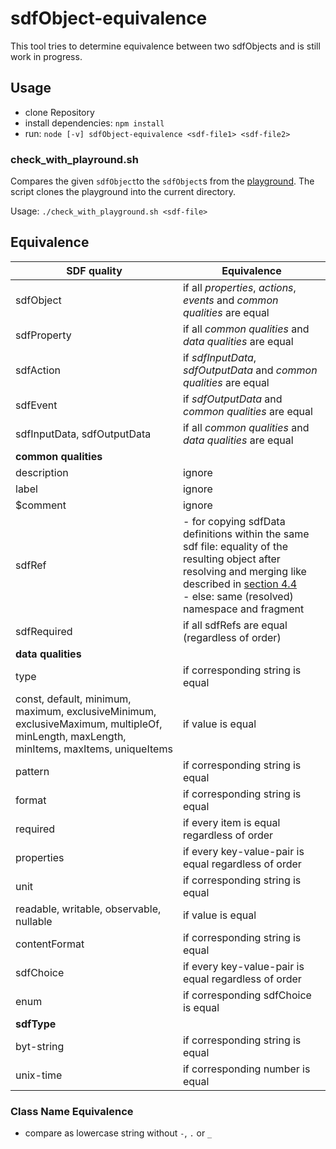 # sdfObject-equivalence

This tool tries to determine equivalence between two sdfObjects and is still work in progress.

## Usage

- clone Repository
- install dependencies: `npm install`
- run: `node [-v] sdfObject-equivalence <sdf-file1> <sdf-file2>`

### check_with_playround.sh

Compares the given `sdfObject`to the `sdfObject`s from the [playground](https://github.com/one-data-model/playground). The script clones the playground into the current directory.

Usage: `./check_with_playground.sh <sdf-file>`

## Equivalence

| SDF quality                                                  | Equivalence                                                  |
| ------------------------------------------------------------ | ------------------------------------------------------------ |
| sdfObject                                                    | if all *properties*, *actions*, *events* and *common qualities* are equal |
| sdfProperty                                                  | if all *common qualities* and *data qualities* are equal     |
| sdfAction                                                    | if *sdfInputData*, *sdfOutputData* and *common qualities* are equal |
| sdfEvent                                                     | if *sdfOutputData* and *common qualities* are equal          |
| sdfInputData, sdfOutputData                                  | if all *common qualities* and *data qualities* are equal     |
| **common qualities**                                         |                                                              |
| description                                                  | ignore                                                       |
| label                                                        | ignore                                                       |
| $comment                                                     | ignore                                                       |
| sdfRef                                                       | - for copying sdfData definitions within the same sdf file: equality of the resulting object after resolving and merging like described in [section 4.4](https://datatracker.ietf.org/doc/html/draft-ietf-asdf-sdf-07#section-4.4)<br /> - else: same (resolved) namespace and fragment |
| sdfRequired                                                  | if all sdfRefs are equal (regardless of order)               |
| **data qualities**                                           |                                                              |
| type                                                         | if corresponding string is equal                             |
| const, default, minimum, maximum, exclusiveMinimum, exclusiveMaximum, multipleOf, minLength, maxLength, minItems, maxItems, uniqueItems | if value is equal                                            |
| pattern                                                      | if corresponding string is equal                             |
| format                                                       | if corresponding string is equal                             |
| required                                                     | if every item is equal regardless of order                   |
| properties                                                   | if every key-value-pair is equal regardless of order         |
| unit                                                         | if corresponding string is equal                             |
| readable, writable, observable, nullable                     | if value is equal                                            |
| contentFormat                                                | if corresponding string is equal                             |
| sdfChoice                                                    | if every key-value-pair is equal regardless of order         |
| enum                                                         | if corresponding sdfChoice is equal                          |
| **sdfType**                                                  |                                                              |
| byt-string                                                   | if corresponding string is equal                             |
| unix-time                                                    | if corresponding number is equal                             |

### Class Name Equivalence

- compare as lowercase string without `-`, `.` or `_`


